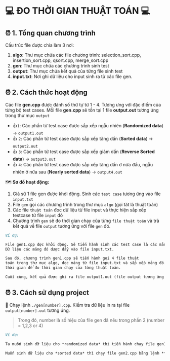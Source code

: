 # 💻 ĐO THỜI GIAN THUẬT TOÁN 💻
## ⏰ 1. Tổng quan chương trình 
Cấu trúc file được chia làm 3 nơi: 
1. **algo**: Thư mục chứa các file chương trình: selection_sort.cpp, insertion_sort.cpp, qsort.cpp, merge_sort.cpp 
2. **gen**: Thư mục chứa các chương trình sinh test 
3. **output**: Thư mục chứa kết quả của từng file sinh test 
4. **input.txt**: Nơi ghi dữ liệu cho input sinh ra từ các file gen. 

## ⏰ 2. Cách thức hoạt động 
Các file **gen.cpp** được đánh số thứ tự từ 1 - 4. Tương ưng với đặc điểm của từng bộ test cases. Mỗi file **gen.cpp** sẽ tồn tại 1 file **output.out** tương ứng trong thư mục `output` 

-  👍`1`: Các phần tử test case được sắp xếp ngẫu nhiên (**Randomized data**) -> `output1.out`
-  👍 `2`: Các phần tử test case được sắp xếp tăng dần (**Sorted data**) -> `output2.out`
-  👍 `3`: Các phần tử test case được sắp xếp giảm dần (**Reverse Sorted data**) -> `output3.out`
-  👍 `4`: Các phần tử test case được sắp xếp tăng dần ở nửa đầu, ngẫu nhiên ở nửa sau (**Nearly sorted data**) -> `output4.out`

🗺️ **Sơ đồ hoạt động:**

1. Giả sử 1 file gen được khởi động. Sinh các `test case` tương ứng vào file `input.txt` 
2. File `gen` gọi các chương trình trong thư mục `algo` (gọi tăt là thuật toán)  
3. Các file `thuật toán` đoc dữ liệu từ file input và thực hiện sắp xếp testcase từ file `input` đó 
4. Chương trình `gen` sẽ đo thời gian chạy của từng `file thuật toán` và trả kết quả về file `output` tương ứng với file 
`gen` đó. 


```md
Ví dụ: 

File gen1.cpp đợc khởi động. Sẽ tiến hành sinh các test case là các mảng có thứ tự các phần tử ngẫu nhiên. 
Dữ liệu các mảng đó dược đẩy vào file input.txt. 

Sau đó, chương trình gen1.cpp sẽ tiến hành gọi 4 file thuật 
toán trong thư mục algo, đọc mảng từ file input.txt và sắp xếp mảng đó. Đồng thời, gen1.cpp cũng sẽ gọi hàm đo 
thời gian để đo thời gian chạy của từng thuật toán. 

Cuối cùng, kết quả được ghi ra file output1.out (file output tương ứng với gen1.cpp)
```

## ⏰ 3. Cách sử dụng project 
🧰 Chạy lệnh `./gen[number].cpp`. Kiểm tra dữ liệu in ra tại file `output[number].out` tương ứng. 

>Trong đó, number là số hiệu của file gen đã nêu trong phần 2 (number = 1,2,3 or 4)

```md
Ví dụ: 

Ta muốn sinh dữ liệu cho *randomized data* thì tiến hành chạy file gen1.cpp bằng lênh **./gen1.cpp** 

Muốn sinh dữ liệu cho *sorted data* thì chạy file gen2.cpp bằng lệnh **./gen2.cpp**
```
